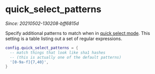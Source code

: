# quick_select_patterns

*Since: 20210502-130208-bff6815d*

Specify additional patterns to match when in [quick select mode](../../../quickselect.md).
This setting is a table listing out a set of regular expressions.

```lua
config.quick_select_patterns = {
  -- match things that look like sha1 hashes
  -- (this is actually one of the default patterns)
  '[0-9a-f]{7,40}',
}
```

